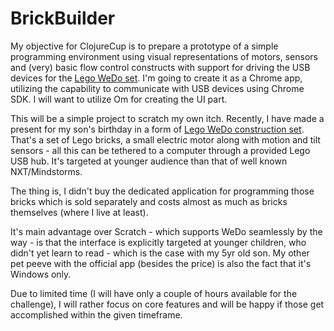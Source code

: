 # BrickBuilder

My objective for ClojureCup is to prepare a prototype of a simple programming environment using visual representations of motors, sensors and (very) basic flow control constructs with support for driving the USB devices for the [Lego WeDo set](http://education.lego.com/en-us/lego-education-product-database/wedo/9580-lego-education-wedo-construction-set). I'm going to create it as a Chrome app, utilizing the capability to communicate with USB devices using Chrome SDK. I will want to utilize Om for creating the UI part.

This will be a simple project to scratch my own itch. Recently, I have made a present for my son's birthday in a form of [Lego WeDo construction set](http://education.lego.com/en-us/lego-education-product-database/wedo/9580-lego-education-wedo-construction-set). That's a set of Lego bricks, a small electric motor along with motion and tilt sensors - all this can be tethered to a computer through a provided Lego USB hub. It's targeted at younger audience than that of well known NXT/Mindstorms.

The thing is, I didn't buy the dedicated application for programming those bricks which is sold separately and costs almost as much as bricks themselves (where I live at least).

It's main advantage over Scratch - which supports WeDo seamlessly by the way - is that the interface is explicitly targeted at younger children, who didn't yet learn to read - which is the case with my 5yr old son. My other pet peeve with the official app (besides the price) is also the fact that it's Windows only.

Due to limited time (I will have only a couple of hours available for the challenge), I will rather focus on core features and will be happy if those get accomplished within the given timeframe.
